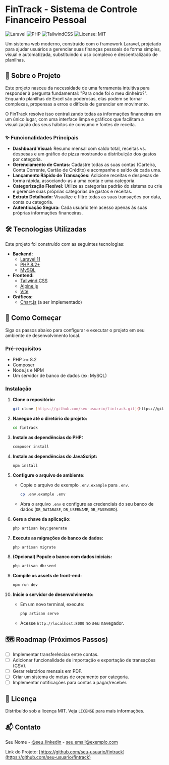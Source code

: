 # FinTrack - Sistema de Controle Financeiro Pessoal

![Laravel](https://img.shields.io/badge/Laravel-11-FF2D20?style=for-the-badge&logo=laravel)
![PHP](https://img.shields.io/badge/PHP-8.2%2B-777BB4?style=for-the-badge&logo=php)
![TailwindCSS](https://img.shields.io/badge/Tailwind_CSS-3-38B2AC?style=for-the-badge&logo=tailwind-css)
![License: MIT](https://img.shields.io/badge/License-MIT-yellow.svg?style=for-the-badge)

Um sistema web moderno, construído com o framework Laravel, projetado para ajudar usuários a gerenciar suas finanças pessoais de forma simples, visual e automatizada, substituindo o uso complexo e descentralizado de planilhas.

## 🎯 Sobre o Projeto

Este projeto nasceu da necessidade de uma ferramenta intuitiva para responder à pergunta fundamental: "Para onde foi o meu dinheiro?". Enquanto planilhas de Excel são poderosas, elas podem se tornar complexas, propensas a erros e difíceis de gerenciar em movimento.

O FinTrack resolve isso centralizando todas as informações financeiras em um único lugar, com uma interface limpa e gráficos que facilitam a visualização dos seus hábitos de consumo e fontes de receita.

### ✨ Funcionalidades Principais

* **Dashboard Visual:** Resumo mensal com saldo total, receitas vs. despesas e um gráfico de pizza mostrando a distribuição dos gastos por categoria.
* **Gerenciamento de Contas:** Cadastre todas as suas contas (Carteira, Conta Corrente, Cartão de Crédito) e acompanhe o saldo de cada uma.
* **Lançamento Rápido de Transações:** Adicione receitas e despesas de forma rápida, associando-as a uma conta e uma categoria.
* **Categorização Flexível:** Utilize as categorias padrão do sistema ou crie e gerencie suas próprias categorias de gastos e receitas.
* **Extrato Detalhado:** Visualize e filtre todas as suas transações por data, conta ou categoria.
* **Autenticação Segura:** Cada usuário tem acesso apenas às suas próprias informações financeiras.

## 🛠️ Tecnologias Utilizadas

Este projeto foi construído com as seguintes tecnologias:

* **Backend:**
    * [Laravel 11](https://laravel.com/)
    * [PHP 8.2+](https://www.php.net/)
    * [MySQL](https://www.mysql.com/)
* **Frontend:**
    * [Tailwind CSS](https://tailwindcss.com/)
    * [Alpine.js](https://alpinejs.dev/)
    * [Vite](https://vitejs.dev/)
* **Gráficos:**
    * [Chart.js](https://www.chartjs.org/) (a ser implementado)

## 🚀 Como Começar

Siga os passos abaixo para configurar e executar o projeto em seu ambiente de desenvolvimento local.

### Pré-requisitos

* PHP >= 8.2
* Composer
* Node.js e NPM
* Um servidor de banco de dados (ex: MySQL)

### Instalação

1.  **Clone o repositório:**
    ```sh
    git clone [https://github.com/seu-usuario/fintrack.git](https://github.com/seu-usuario/fintrack.git)
    ```

2.  **Navegue até o diretório do projeto:**
    ```sh
    cd fintrack
    ```

3.  **Instale as dependências do PHP:**
    ```sh
    composer install
    ```

4.  **Instale as dependências do JavaScript:**
    ```sh
    npm install
    ```

5.  **Configure o arquivo de ambiente:**
    * Copie o arquivo de exemplo `.env.example` para `.env`.
        ```sh
        cp .env.example .env
        ```
    * Abra o arquivo `.env` e configure as credenciais do seu banco de dados (`DB_DATABASE`, `DB_USERNAME`, `DB_PASSWORD`).

6.  **Gere a chave da aplicação:**
    ```sh
    php artisan key:generate
    ```

7.  **Execute as migrações do banco de dados:**
    ```sh
    php artisan migrate
    ```

8.  **(Opcional) Popule o banco com dados iniciais:**
    ```sh
    php artisan db:seed
    ```

9.  **Compile os assets de front-end:**
    ```sh
    npm run dev
    ```

10. **Inicie o servidor de desenvolvimento:**
    * Em um novo terminal, execute:
        ```sh
        php artisan serve
        ```
    * Acesse `http://localhost:8000` no seu navegador.

## 🗺️ Roadmap (Próximos Passos)

* [ ] Implementar transferências entre contas.
* [ ] Adicionar funcionalidade de importação e exportação de transações (CSV).
* [ ] Gerar relatórios mensais em PDF.
* [ ] Criar um sistema de metas de orçamento por categoria.
* [ ] Implementar notificações para contas a pagar/receber.

## 📄 Licença

Distribuído sob a licença MIT. Veja `LICENSE` para mais informações.

## 📬 Contato

Seu Nome - [@seu_linkedin](https://www.linkedin.com/in/seu-usuario/) - seu.email@exemplo.com

Link do Projeto: [https://github.com/seu-usuario/fintrack](https://github.com/seu-usuario/fintrack)
